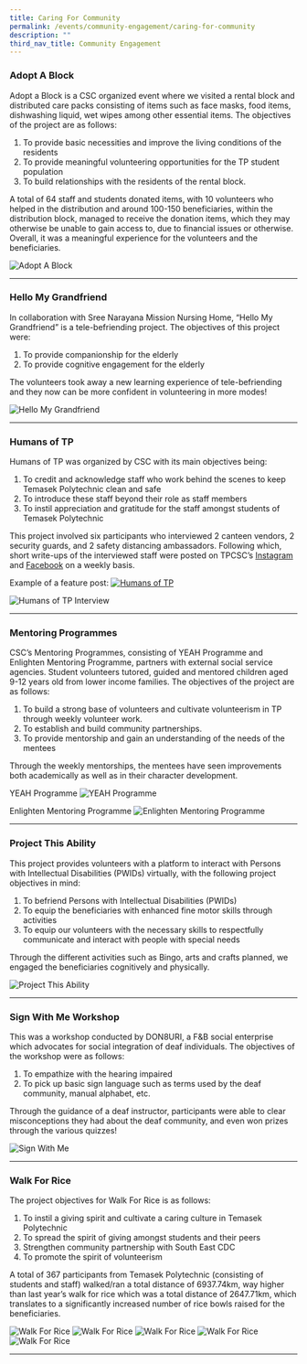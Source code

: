 ```yaml
---
title: Caring For Community
permalink: /events/community-engagement/caring-for-community
description: ""
third_nav_title: Community Engagement
---
```

### Adopt A Block

Adopt a Block is a CSC organized event where we visited a rental block and distributed care packs consisting of items such as face masks, food items, dishwashing liquid, wet wipes among other essential items. The objectives of the project are as follows: 

1. To provide basic necessities and improve the living conditions of the residents
2. To provide meaningful volunteering opportunities for the TP student population
3. To build relationships with the residents of the rental block.

A total of 64 staff and students donated items, with 10 volunteers who helped in the distribution and around 100-150 beneficiaries, within the distribution block, managed to receive the donation items, which they may otherwise be unable to gain access to, due to financial issues or otherwise. Overall, it was a meaningful experience for the volunteers and the beneficiaries. 

![Adopt A Block](/images/CSC_Adopt_A_Block.png)

---

### Hello My Grandfriend
In collaboration with Sree Narayana Mission Nursing Home, “Hello My Grandfriend” is a tele-befriending project. The objectives of this project were: 

1. To provide companionship for the elderly 
2. To provide cognitive engagement for the elderly 

The volunteers took away a new learning experience of tele-befriending and they now can be more confident in volunteering in more modes! 

![Hello My Grandfriend](/images/CSC_Hello_My_Grandfriend.png)

---

### Humans of TP

Humans of TP was organized by CSC with its main objectives being: 

1. To credit and acknowledge staff who work behind the scenes to keep Temasek Polytechnic clean and safe 
2. To introduce these staff beyond their role as staff members
3. To instil appreciation and gratitude for the staff amongst students of Temasek Polytechnic 

This project involved six participants who interviewed 2 canteen vendors, 2 security guards, and 2 safety distancing ambassadors. Following which, short write-ups of the interviewed staff were posted on TPCSC’s [Instagram](https://www.instagram.com/tp_csc/) and [Facebook](https://www.facebook.com/tpcsc/) on a weekly basis.

Example of a feature post:
[![Humans of TP](/images/Humans%20of%20TP.png)](https://www.instagram.com/p/Cc9xP9Fpz1n/?igshid=YmMyMTA2M2Y=)

![Humans of TP Interview](/images/HumansofTP_Picture_1.png)

---

### Mentoring Programmes

CSC’s Mentoring Programmes, consisting of YEAH Programme and Enlighten Mentoring Programme, partners with external social service agencies. Student volunteers tutored, guided and mentored children aged 9-12 years old from lower income families. The objectives of the project are as follows: 

1. To build a strong base of volunteers and cultivate volunteerism in TP through weekly volunteer work. 
2. To establish and build community partnerships. 
3. To provide mentorship and gain an understanding of the needs of the mentees 

Through the weekly mentorships, the mentees have seen improvements both academically as well as in their character development. 

YEAH Programme
![YEAH Programme](/images/CSC_YEAH_Programme_blurred.png)

Enlighten Mentoring Programme
![Enlighten Mentoring Programme](/images/CSC_Enlighten_Mentoring_Programme_blurred.png)

---

### Project This Ability
This project provides volunteers with a platform to interact with Persons with Intellectual Disabilities (PWIDs) virtually, with the following project objectives in mind: 

1. To befriend Persons with Intellectual Disabilities (PWIDs)
2. To equip the beneficiaries with enhanced fine motor skills through activities
3. To equip our volunteers with the necessary skills to respectfully communicate and interact with people with special needs 

Through the different activities such as Bingo, arts and crafts planned, we engaged the beneficiaries cognitively and physically. 

![Project This Ability](/images/CSC_Project_This_Ability.png)

---

### Sign With Me Workshop
This was a workshop conducted by DON8URI, a F&B social enterprise which advocates for social integration of deaf individuals. The objectives of the workshop were as follows: 

1. To empathize with the hearing impaired 
2. To pick up basic sign language such as terms used by the deaf community, manual alphabet, etc.

Through the guidance of a deaf instructor, participants were able to clear misconceptions they had about the deaf community, and even won prizes through the various quizzes!

![Sign With Me](/images/CSC_Sign_With_Me.png)

---

### Walk For Rice

The project objectives for Walk For Rice is as follows:

1. To instil a giving spirit and cultivate a caring culture in Temasek Polytechnic 
2. To spread the spirit of giving amongst students and their peers
3. Strengthen community partnership with South East CDC
4. To promote the spirit of volunteerism 

A total of 367 participants from Temasek Polytechnic (consisting of students and staff) walked/ran a total distance of 6937.74km, way higher than last year’s walk for rice which was a total distance of 2647.71km, which translates to a significantly increased number of rice bowls raised for the beneficiaries.

![Walk For Rice](/images/CSC_Walk_For_Rice_1.png)
![Walk For Rice](/images/CSC_Walk_For_Rice_3.png)
![Walk For Rice](/images/CSC_Walk_For_Rice_4.png)
![Walk For Rice](/images/CSC_Walk_For_Rice_5.png)
![Walk For Rice](/images/CSC_Walk_For_Rice_6.png)

---